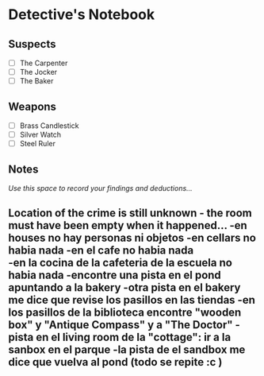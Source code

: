 # Detective's Notebook

## Suspects
- [ ] The Carpenter
- [ ] The Jocker
- [ ] The Baker

## Weapons
- [ ] Brass Candlestick
- [ ] Silver Watch
- [ ] Steel Ruler

## Notes
*Use this space to record your findings and deductions...*

Location of the crime is still unknown - the room must have been empty when it happened...
-en houses no hay personas ni objetos
-en cellars no habia nada
-en el cafe no habia nada   
-en la cocina de la cafeteria de la escuela no habia nada
-encontre una pista en el pond apuntando a la bakery
-otra pista en el bakery me dice que revise los pasillos en las tiendas
-en los pasillos de la biblioteca encontre "wooden box" y "Antique Compass" y a "The Doctor"
-pista en el living room de la "cottage": ir a la sanbox en el parque
-la pista de el sandbox me dice que vuelva al pond (todo se repite :c )
-